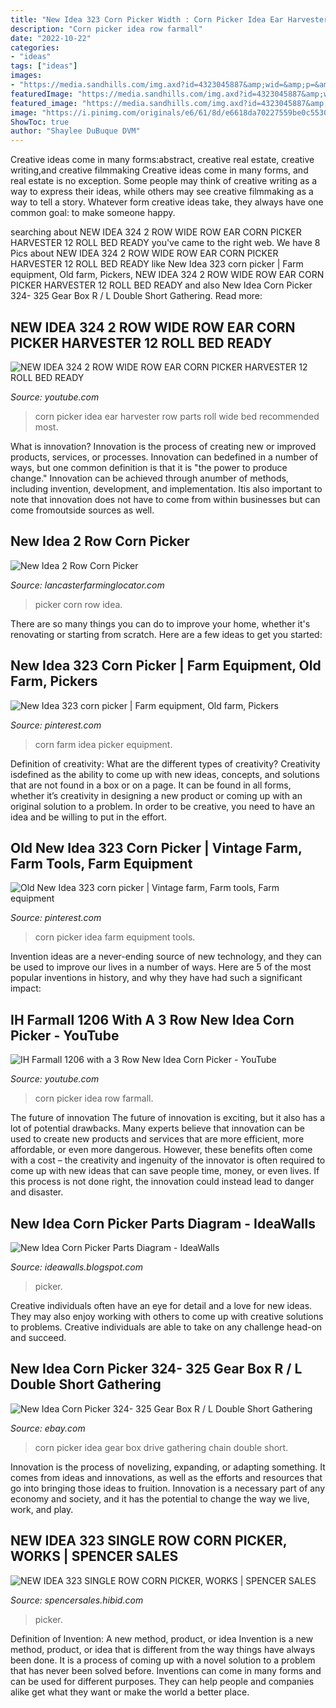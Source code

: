 ```yaml
---
title: "New Idea 323 Corn Picker Width : Corn Picker Idea Ear Harvester Row Parts Roll Wide Bed Recommended Most"
description: "Corn picker idea row farmall"
date: "2022-10-22"
categories:
- "ideas"
tags: ["ideas"]
images:
- "https://media.sandhills.com/img.axd?id=4323045887&amp;wid=&amp;p=&amp;ext=&amp;w=0&amp;h=0&amp;t=&amp;lp=&amp;c=True&amp;wt=False&amp;sz=Max&amp;rt=0&amp;checksum=hCpwyuyvknyKrgKwt0IiN6mFjvrzC5Pu"
featuredImage: "https://media.sandhills.com/img.axd?id=4323045887&amp;wid=&amp;p=&amp;ext=&amp;w=0&amp;h=0&amp;t=&amp;lp=&amp;c=True&amp;wt=False&amp;sz=Max&amp;rt=0&amp;checksum=hCpwyuyvknyKrgKwt0IiN6mFjvrzC5Pu"
featured_image: "https://media.sandhills.com/img.axd?id=4323045887&amp;wid=&amp;p=&amp;ext=&amp;w=0&amp;h=0&amp;t=&amp;lp=&amp;c=True&amp;wt=False&amp;sz=Max&amp;rt=0&amp;checksum=hCpwyuyvknyKrgKwt0IiN6mFjvrzC5Pu"
image: "https://i.pinimg.com/originals/e6/61/8d/e6618da70227559be0c55307fa1659bb.jpg"
ShowToc: true
author: "Shaylee DuBuque DVM"
---
```



Creative ideas come in many forms:abstract, creative real estate, creative writing,and creative filmmaking
Creative ideas come in many forms, and real estate is no exception. Some people may think of creative writing as a way to express their ideas, while others may see creative filmmaking as a way to tell a story. Whatever form creative ideas take, they always have one common goal: to make someone happy.

	

		
searching about NEW IDEA 324 2 ROW WIDE ROW EAR CORN PICKER HARVESTER 12 ROLL BED READY you've came to the right web. We have 8 Pics about NEW IDEA 324 2 ROW WIDE ROW EAR CORN PICKER HARVESTER 12 ROLL BED READY like New Idea 323 corn picker | Farm equipment, Old farm, Pickers, NEW IDEA 324 2 ROW WIDE ROW EAR CORN PICKER HARVESTER 12 ROLL BED READY and also New Idea Corn Picker 324- 325 Gear Box R / L Double Short Gathering. Read more:
		
    
## NEW IDEA 324 2 ROW WIDE ROW EAR CORN PICKER HARVESTER 12 ROLL BED READY

<img loading=lazy src="https://i.ytimg.com/vi/DKJC8C46C7Y/maxresdefault.jpg" onerror="this.onerror=null;this.src='https://tse3.mm.bing.net/th?id=OIP.JhFdDmaPZIL1xvvmY3DkIgHaEK&amp;pid=15.1';" alt="NEW IDEA 324 2 ROW WIDE ROW EAR CORN PICKER HARVESTER 12 ROLL BED READY">

_Source: youtube.com_

>corn picker idea ear harvester row parts roll wide bed recommended most. 

	

What is innovation?
Innovation is the process of creating new or improved products, services, or processes. Innovation can bedefined in a number of ways, but one common definition is that it is "the power to produce change." Innovation can be achieved through anumber of methods, including invention, development, and implementation. Itis also important to note that innovation does not have to come from within businesses but can come fromoutside sources as well.

    
## New Idea 2 Row Corn Picker

<img loading=lazy src="https://staticp.lancasterfarminglocator.com/media/catalog/product/cache/1/thumbnail/520x390/9df78eab33525d08d6e5fb8d27136e95/W/I/WIN_20170810_08_57_26_Pro.jpg" onerror="this.onerror=null;this.src='https://tse2.mm.bing.net/th?id=OIP.TuuCwLF6__7zIgxYkdtInAHaFj&amp;pid=15.1';" alt="New Idea 2 Row Corn Picker">

_Source: lancasterfarminglocator.com_

>picker corn row idea. 

	

There are so many things you can do to improve your home, whether it's renovating or starting from scratch. Here are a few ideas to get you started:

    
## New Idea 323 Corn Picker | Farm Equipment, Old Farm, Pickers

<img loading=lazy src="https://i.pinimg.com/originals/e6/61/8d/e6618da70227559be0c55307fa1659bb.jpg" onerror="this.onerror=null;this.src='https://tse1.mm.bing.net/th?id=OIP.cI_M3w9cwTtNy6a_zHfn4gHaFj&amp;pid=15.1';" alt="New Idea 323 corn picker | Farm equipment, Old farm, Pickers">

_Source: pinterest.com_

>corn farm idea picker equipment. 

	

Definition of creativity: What are the different types of creativity?
Creativity isdefined as the ability to come up with new ideas, concepts, and solutions that are not found in a box or on a page. It can be found in all forms, whether it’s creativity in designing a new product or coming up with an original solution to a problem. In order to be creative, you need to have an idea and be willing to put in the effort.

    
## Old New Idea 323 Corn Picker | Vintage Farm, Farm Tools, Farm Equipment

<img loading=lazy src="https://i.pinimg.com/originals/4b/82/b6/4b82b68cff725e0013c9f0e10cde98d6.jpg" onerror="this.onerror=null;this.src='https://tse1.mm.bing.net/th?id=OIP.ljQq7oo0EdSgc9Gh30ue_QHaFj&amp;pid=15.1';" alt="Old New Idea 323 corn picker | Vintage farm, Farm tools, Farm equipment">

_Source: pinterest.com_

>corn picker idea farm equipment tools. 

	

Invention ideas are a never-ending source of new technology, and they can be used to improve our lives in a number of ways. Here are 5 of the most popular inventions in history, and why they have had such a significant impact:

    
## IH Farmall 1206 With A 3 Row New Idea Corn Picker - YouTube

<img loading=lazy src="https://i.ytimg.com/vi/Q5gn9vYVqoY/hqdefault.jpg" onerror="this.onerror=null;this.src='https://tse3.mm.bing.net/th?id=OIP.EFfrWHS4fgOezi-tLyHeKwEsDh&amp;pid=15.1';" alt="IH Farmall 1206 with a 3 Row New Idea Corn Picker - YouTube">

_Source: youtube.com_

>corn picker idea row farmall. 

	

The future of innovation
The future of innovation is exciting, but it also has a lot of potential drawbacks. Many experts believe that innovation can be used to create new products and services that are more efficient, more affordable, or even more dangerous. However, these benefits often come with a cost – the creativity and ingenuity of the innovator is often required to come up with new ideas that can save people time, money, or even lives. If this process is not done right, the innovation could instead lead to danger and disaster.

    
## New Idea Corn Picker Parts Diagram - IdeaWalls

<img loading=lazy src="https://staticp.lancasterfarminglocator.com/media/catalog/product/cache/1/thumbnail/800x600/9df78eab33525d08d6e5fb8d27136e95/W/I/WIN_20170918_13_31_32_Pro.jpg" onerror="this.onerror=null;this.src='https://tse2.mm.bing.net/th?id=OIP.r4cfPpv71Wy5RIg7H4lkCwHaFj&amp;pid=15.1';" alt="New Idea Corn Picker Parts Diagram - IdeaWalls">

_Source: ideawalls.blogspot.com_

>picker. 

	

Creative individuals often have an eye for detail and a love for new ideas. They may also enjoy working with others to come up with creative solutions to problems. Creative individuals are able to take on any challenge head-on and succeed.

    
## New Idea Corn Picker 324- 325 Gear Box R / L Double Short Gathering

<img loading=lazy src="https://i.ebayimg.com/images/g/6iYAAOSw5OZbgFaG/s-l400.jpg" onerror="this.onerror=null;this.src='https://tse3.mm.bing.net/th?id=OIP.P_x8MfzWv-ksKoWkl78jewAAAA&amp;pid=15.1';" alt="New Idea Corn Picker 324- 325 Gear Box R / L Double Short Gathering">

_Source: ebay.com_

>corn picker idea gear box drive gathering chain double short. 

	

Innovation is the process of novelizing, expanding, or adapting something. It comes from ideas and innovations, as well as the efforts and resources that go into bringing those ideas to fruition. Innovation is a necessary part of any economy and society, and it has the potential to change the way we live, work, and play.

    
## NEW IDEA 323 SINGLE ROW CORN PICKER, WORKS | SPENCER SALES

<img loading=lazy src="https://media.sandhills.com/img.axd?id=4323045887&amp;wid=&amp;p=&amp;ext=&amp;w=0&amp;h=0&amp;t=&amp;lp=&amp;c=True&amp;wt=False&amp;sz=Max&amp;rt=0&amp;checksum=hCpwyuyvknyKrgKwt0IiN6mFjvrzC5Pu" onerror="this.onerror=null;this.src='https://tse3.mm.bing.net/th?id=OIP.qRSj4R5x-02QX_vYIOcmsgHaE7&amp;pid=15.1';" alt="NEW IDEA 323 SINGLE ROW CORN PICKER, WORKS | SPENCER SALES">

_Source: spencersales.hibid.com_

>picker. 

	

Definition of Invention: A new method, product, or idea
Invention is a new method, product, or idea that is different from the way things have always been done. It is a process of coming up with a novel solution to a problem that has never been solved before. Inventions can come in many forms and can be used for different purposes. They can help people and companies alike get what they want or make the world a better place.

